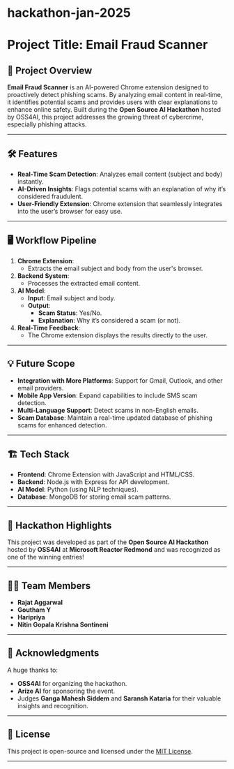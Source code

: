 # hackathon-jan-2025
# Project Title: Email Fraud Scanner  

## 🚀 Project Overview  
**Email Fraud Scanner** is an AI-powered Chrome extension designed to proactively detect phishing scams. By analyzing email content in real-time, it identifies potential scams and provides users with clear explanations to enhance online safety. Built during the **Open Source AI Hackathon** hosted by OSS4AI, this project addresses the growing threat of cybercrime, especially phishing attacks.  

---

## 🛠 Features  
- **Real-Time Scam Detection**: Analyzes email content (subject and body) instantly.  
- **AI-Driven Insights**: Flags potential scams with an explanation of why it’s considered fraudulent.  
- **User-Friendly Extension**: Chrome extension that seamlessly integrates into the user’s browser for easy use.  

---

## 🖥 Workflow Pipeline  
1. **Chrome Extension**:  
   - Extracts the email subject and body from the user's browser.  
2. **Backend System**:  
   - Processes the extracted email content.  
3. **AI Model**:  
   - **Input**: Email subject and body.  
   - **Output**:  
      - **Scam Status**: Yes/No.  
      - **Explanation**: Why it’s considered a scam (or not).  
4. **Real-Time Feedback**:  
   - The Chrome extension displays the results directly to the user.  

---

## 💡 Future Scope  
- **Integration with More Platforms**: Support for Gmail, Outlook, and other email providers.  
- **Mobile App Version**: Expand capabilities to include SMS scam detection.  
- **Multi-Language Support**: Detect scams in non-English emails.  
- **Scam Database**: Maintain a real-time updated database of phishing scams for enhanced detection.  

---

## 🏗️ Tech Stack  
- **Frontend**: Chrome Extension with JavaScript and HTML/CSS.  
- **Backend**: Node.js with Express for API development.  
- **AI Model**: Python (using NLP techniques).  
- **Database**: MongoDB for storing email scam patterns.  

---

## 🏅 Hackathon Highlights  
This project was developed as part of the **Open Source AI Hackathon** hosted by **OSS4AI** at **Microsoft Reactor Redmond** and was recognized as one of the winning entries!  

---

## 👩‍💻 Team Members    
- **Rajat Aggarwal**  
- **Goutham Y**  
- **Haripriya**  
- **Nitin Gopala Krishna Sontineni**

---

## 🎉 Acknowledgments  
A huge thanks to:  
- **OSS4AI** for organizing the hackathon.  
- **Arize AI** for sponsoring the event.  
- Judges **Ganga Mahesh Siddem** and **Saransh Kataria** for their valuable insights and recognition.  

---

## 📜 License  
This project is open-source and licensed under the [MIT License](LICENSE).  

---
